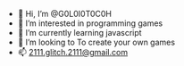 - 👋 Hi, I’m @G0L0I0T0C0H
- 👀 I’m interested in programming games
- 🌱 I’m currently learning javascript
- 💞️ I’m looking to To create your own games
- 📫 2111.glitch.2111@gmail.com

